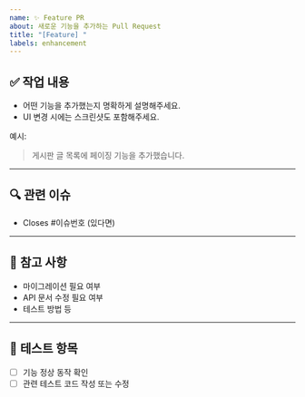 ```yaml
---
name: ✨ Feature PR
about: 새로운 기능을 추가하는 Pull Request
title: "[Feature] "
labels: enhancement
---
```


## ✅ 작업 내용

- 어떤 기능을 추가했는지 명확하게 설명해주세요.
- UI 변경 시에는 스크린샷도 포함해주세요.

예시:
> 게시판 글 목록에 페이징 기능을 추가했습니다.

---

## 🔍 관련 이슈

- Closes #이슈번호 (있다면)

---

## 📎 참고 사항

- 마이그레이션 필요 여부
- API 문서 수정 필요 여부
- 테스트 방법 등

---

## 🧪 테스트 항목

- [ ] 기능 정상 동작 확인
- [ ] 관련 테스트 코드 작성 또는 수정